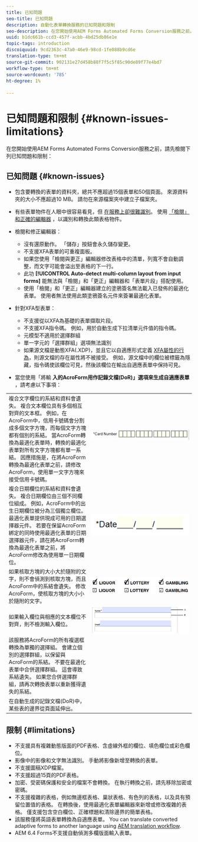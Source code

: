 ```yaml
---
title: 已知問題
seo-title: 已知問題
description: 自動化表單轉換服務的已知問題和限制
seo-description: 在您開始使用AEM Forms Automated Forms Conversion服務之前，請先瞭解服務的已知問題和限制
uuid: b1dc661b-ccd3-457f-acbb-4bd25db86e1e
topic-tags: introduction
discoiquuid: 9cd2363c-47a0-46e9-98cd-1fe088b9cd6e
translation-type: tm+mt
source-git-commit: 902131e27d458b88f7f5c5f85c90de89f77e4bd7
workflow-type: tm+mt
source-wordcount: '785'
ht-degree: 1%

---
```


# 已知問題和限制 {#known-issues-limitations}

在您開始使用AEM Forms Automated Forms Conversion服務之前，請先檢閱下列已知問題和限制：

## 已知問題 {#known-issues}

* 包含要轉換的表單的資料夾，總共不應超過15個表單和50個頁面。 來源資料夾的大小不應超過10 MB。 請勿在來源檔案夾中建立子檔案夾。
* 有些表單物件在人眼中很容易看見，但 [在服務上卻很難識別](styles-and-pattern-considerations-and-best-practices.md)。 使用 [「檢閱」和正確的編輯器](review-correct-ui-edited.md) ，以識別和轉換此類表格物件。
* 檢閱和修正編輯器：

   * 沒有還原動作。 「儲存」按鈕會永久儲存變更。
   * 不支援XFA表單的可重複面板。
   * 如果您使用「檢閱與更正」編輯器修改表格中的清單，列寬不會自動調整，而文字可能會溢出至表格的下一行。
   * 此功 **[!UICONTROL Auto-detect multi-column layout from input forms]** 能無法與「檢閱」和「更正」編輯器和「表單片段」搭配使用。
   * 使用「檢閱」和「更正」編輯器建立的塗鴉簽名無法載入已發佈的最適化表單。 使用者無法使用此類塗鴉簽名元件來簽署最適化表單。


* 針對XFA型表單：
   * 不支援從以XFA為基礎的表單擷取片段。
   * 不支援XFA指令碼。 例如，用於自動生成下拉清單元件值的指令碼。
   * 元模型不適用於選擇群組
   * 單一字元的「選擇群組」選項無法識別
   * 如果源文檔是動態XFA(.XDP)，並且它以自適應形式定義 [XFA屬性的行為](https://helpx.adobe.com/experience-manager/6-5/forms/using/xfa-api-supported-in-adaptive-form.html#supportedxfaelementsandtheirmappinginadaptiveformsbr)，則源文檔的存在屬性將不被接受。 例如，源文檔中的欄位被標籤為隱藏，指令碼使該欄位可見，然後該欄位在輸出自適應表單中保持可見。

* 當您使用「將輸 **入的AcroForm用作記錄文檔(DoR)」選項來生成自適應表單** ，請考慮以下事項：

<table>
    <tr>
        <td>複合文字欄位的系結和資料會遺失。 複合文本欄位具有多個相互對齊的文本框。 例如，在AcroForm中，信用卡號碼會分割成多個文字方塊，而每個文字方塊都有個別的系結。 當AcroForm轉換為最適化表單時，轉換的最適化表單對所有文字方塊都有單一系結。 因應措施是，在將AcroForm轉換為最適化表單之前，請修改AcroForm，使用單一文字方塊來接受信用卡號碼。</td>
        <td><img  src="assets/creditCard_Composite.png"/>                                                            </td>
    </tr>
    <tr>
        <td>複合日期欄位的系結和資料會遺失。 複合日期欄位由三個不同欄位組成。 例如，AcroForm中的出生日期欄位被分為三個獨立欄位。 最適化表單提供現成可用的日期選擇器元件。 若要在保留AcroForm綁定的同時使用最適化表單的日期選擇器元件，請在將AcroForm轉換為最適化表單之前，將AcroForm修改為使用單一日期欄位。</td>
        <td><img  src="assets/CompositeDateField.png"/></td>
    </tr>
    <tr>
        <td>如果核取方塊的大小大於隨附的文字，則不會偵測到核取方塊，而且AcroForm中的系結會遺失。 修改AcroForm，使核取方塊的大小小於隨附的文字。</td>
        <td><img  src="assets/large-text-box.png"/><br/><img  src="assets/small-text-box.png"/></td>
    </tr>
    <tr>
        <td>如果輸入欄位與相應的文本欄位不對齊，則不檢測輸入欄位。  </td>
        <td><img  src="assets/non-alingned-fields.png"/></td>
    </tr>
    <tr >
        <td>該服務將AcroForm的所有複選框轉換為單獨的選擇組。 會建立個別的選擇群組，以保留與AcroForm的系結。 不要在最適化表單中合併選擇群組。 這會導致系結遺失。 如果您合併選擇群組，請再次轉換表單以重新獲得遺失的系結。 </td>
        <td></td>
    </tr>
    <tr >
        <td>在自動生成的記錄文檔(DoR)中，某些表的邊界從頁面延伸出。 </td>
        <td></td>
    </tr>
</table>

## 限制 {#limitations}

* 不支援具有複雜動態版面的PDF表格、含虛線外框的欄位、填色欄位或彩色欄位。
* 影像中的影像和文字無法識別。 手動將影像新增至轉換的表單。
* 不支援圖稿XDP檔案。
* 不支援超過15頁的PDF表格。
* 加密、受密碼保護和安全的檔案不會轉換。 在執行轉換之前，請先移除加密或密碼。
* 不支援複雜的表格，例如無邊框表格、巢狀表格、有色列的表格，以及具有預留位置值的表格。 在轉換後，使用最適化表單編輯器來新增或修改複雜的表格。 僅支援包含空白欄位、正確標題和清除邊界的簡單表格。
* 該服務僅將英語表單轉換為自適應表單。 You can translate converted adaptive forms to another language using [AEM translation workflow](https://helpx.adobe.com/experience-manager/6-5/forms/using/using-aem-translation-workflow-to-localize-adaptive-forms.html).
* AEM 6.4 Forms不支援自動偵測多欄版面輸入表單。

